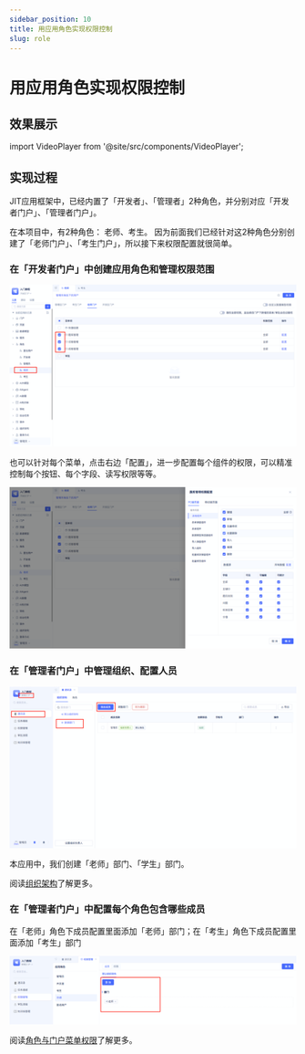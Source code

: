 ```yaml
---
sidebar_position: 10
title: 用应用角色实现权限控制
slug: role
---
```

# 用应用角色实现权限控制

## 效果展示

import VideoPlayer from '@site/src/components/VideoPlayer';

<VideoPlayer relatePath="/docs/tutorial/role_effect.mp4" />

## 实现过程

JIT应用框架中，已经内置了「开发者」、「管理者」2种角色，并分别对应「开发者门户」、「管理者门户」。

在本项目中，有2种角色： 老师、考生。
因为前面我们已经针对这2种角色分别创建了「老师门户」、「考生门户」，所以接下来权限配置就很简单。

### 在「开发者门户」中创建应用角色和管理权限范围

![](../img/role_150631.png)

也可以针对每个菜单，点击右边「配置」，进一步配置每个组件的权限，可以精准控制每个按钮、每个字段、读写权限等等。

![](../img/role_150729.png)

### 在「管理者门户」中管理组织、配置人员

![](../img/role_155400.png)

本应用中，我们创建「老师」部门、「学生」部门。

阅读[组织架构](../../devguide/user-and-permission/organizational-structure)了解更多。

### 在「管理者门户」中配置每个角色包含哪些成员

在「老师」角色下成员配置里面添加「老师」部门；在「考生」角色下成员配置里面添加「考生」部门

![](../img/role_160224.png)

阅读[角色与门户菜单权限](../../devguide/user-and-permission/role-portal-menu-permissions)了解更多。
